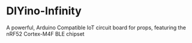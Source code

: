 # DIYino-Infinity
A powerful, Arduino Compatible IoT circuit board for props, featuring the nRF52 Cortex-M4F BLE chipset

